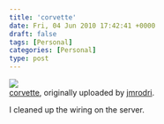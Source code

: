```yaml
---
title: 'corvette'
date: Fri, 04 Jun 2010 17:42:41 +0000
draft: false
tags: [Personal]
categories: [Personal]
type: post
---
```


[![](http://farm5.static.flickr.com/4056/4669740724_e0167f00bd.jpg)](http://www.flickr.com/photos/jmrodri/4669740724/ "photo sharing")  
[corvette](http://www.flickr.com/photos/jmrodri/4669740724/), originally uploaded by [jmrodri](http://www.flickr.com/people/jmrodri/).

I cleaned up the wiring on the server.